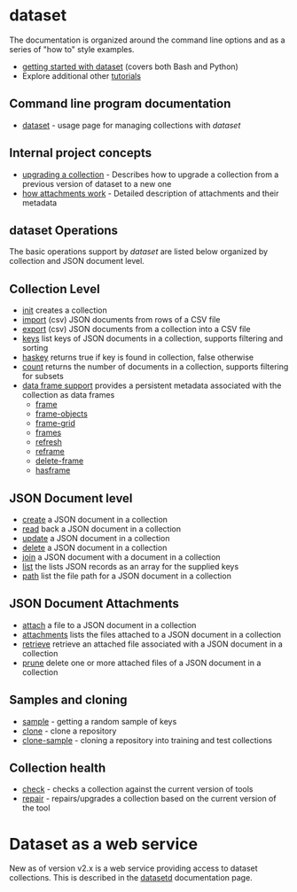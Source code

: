 dataset
=======

The documentation is organized around the command line options 
and as a series of "how to" style examples.

- [getting started with dataset](../how-to/getting-started-with-dataset.html) (covers both Bash and Python)
- Explore additional other [tutorials](../how-to/)

Command line program documentation
----------------------------------

- [dataset](dataset.html) - usage page for managing collections with _dataset_

Internal project concepts
-------------------------

- [upgrading a collection](../how-to/upgrading-a-collection.html) - Describes how to upgrade a collection from a previous version of dataset to a new one
- [how attachments work](../how-to/how-attachments-work.html) - Detailed description of attachments and their metadata

__dataset__ Operations
----------------------

The basic operations support by *dataset* are listed below organized 
by collection and JSON document level.

Collection Level
----------------

- [init](init.html) creates a collection
- [import](import-csv.html) (csv) JSON documents from rows of a CSV file
- [export](export-csv.html) (csv) JSON documents from a collection into a CSV file
- [keys](keys.html) list keys of JSON documents in a collection, supports filtering and sorting
- [haskey](haskey.html) returns true if key is found in collection, false otherwise
- [count](count.html) returns the number of documents in a collection, supports filtering for subsets
- [data frame support](../how-to/collections-and-data-frames.html) provides a persistent metadata associated with the collection as data frames
    - [frame](frame.html)
    - [frame-objects](frame-objects.html)
    - [frame-grid](frame-grid.html)
    - [frames](frames.html)
    - [refresh](refresh.html)
    - [reframe](reframe.html)
    - [delete-frame](delete-frame.html)
    - [hasframe](hasframe.html)

JSON Document level
-------------------

- [create](create.html) a JSON document in a collection
- [read](read.html) back a JSON document in a collection
- [update](update.html) a JSON document in a collection
- [delete](delete.html) a JSON document in a collection
- [join](join.html) a JSON document with a document in a collection
- [list](list.html) the lists JSON records as an array for the supplied keys
- [path](path.html) list the file path for a JSON document in a collection

JSON Document Attachments
-------------------------

- [attach](attach.html) a file to a JSON document in a collection
- [attachments](attachments.html) lists the files attached to a JSON document in a collection
- [retrieve](retrieve.html) retrieve an attached file associated with a JSON document in a collection
- [prune](prune.html) delete one or more attached files of a JSON document in a collection

Samples and cloning
-------------------

- [sample](sample.html) - getting a random sample of keys
- [clone](clone.html) - clone a repository
- [clone-sample](clone-sample.html) - cloning a repository into training and test collections

Collection health
-----------------

- [check](check.html) - checks a collection against the current version of tools
- [repair](repair.html) - repairs/upgrades a collection based on the current version of the tool

Dataset as a web service
========================

New as of version v2.x is a web service providing access to dataset
collections. This is described in the [datasetd](datasetd.html) 
documentation page.

